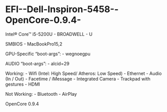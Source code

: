 # EFI--Dell-Inspiron-5458--OpenCore-0.9.4-
Intel® Core™ i5-5200U - BROADWELL - U

SMBIOS
	- MacBookPro15,2

GPU-Specific “boot-args”:
	- wegnoegpu
 
AUDIO “boot-args”:
	- alcid=29

Working: 
	- Wifi (Intel: High Speed/ Atheros: Low Speed)
	- Ethernet
	- Audio (In / Out)
	- Facetime / iMessage
	- Integrated Camera
	- Trackpad with gestures
	- HDMI

Not Working:
	- Bluetooth 
	- AirPlay

OpenCore 0.9.4
